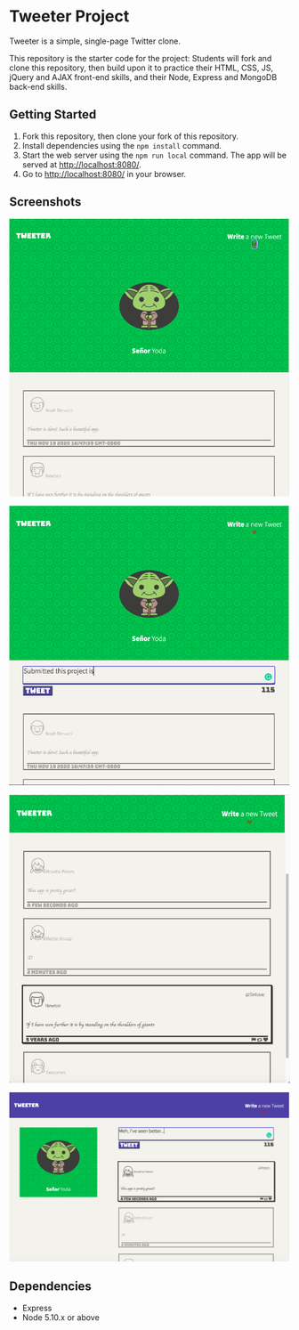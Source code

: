 # Tweeter Project

Tweeter is a simple, single-page Twitter clone.

This repository is the starter code for the project: Students will fork and clone this repository, then build upon it to practice their HTML, CSS, JS, jQuery and AJAX front-end skills, and their Node, Express and MongoDB back-end skills.

## Getting Started

1. Fork this repository, then clone your fork of this repository.
2. Install dependencies using the `npm install` command.
3. Start the web server using the `npm run local` command. The app will be served at <http://localhost:8080/>.
4. Go to <http://localhost:8080/> in your browser.

## Screenshots

!["Mobile view no compose"](https://github.com/arielleon24/tweeterOct/blob/main/public/images/mobile%20view%20without%20compose%20box.png?raw=true)

!["Mobile view with compose"](https://github.com/arielleon24/tweeterOct/blob/main/public/images/mobile%20view%20with%20compose.png?raw=true)

!["Mobile view after scrolling down"](https://github.com/arielleon24/tweeterOct/blob/main/public/images/mobile%20view%20after%20scrolling%20down.png?raw=true)

!["Desktop view with compose"](https://github.com/arielleon24/tweeterOct/blob/main/public/images/desktop%20view%20updated.png?raw=true)

## Dependencies

- Express
- Node 5.10.x or above
